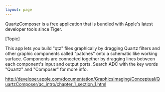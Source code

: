 ```yaml
---
layout: page
---
```


QuartzComposer is a free application that is bundled with Apple's latest developer tools since Tiger. 

[Topic]

This app lets you build "qtz" files graphically by dragging Quartz filters and other graphic components called "patches" onto a schematic like working surface. Components are connected together by dragging lines between each component's input and output ports. Search ADC with the key words "Quartz" and "Composer" for more info.

http://developer.apple.com/documentation/GraphicsImaging/Conceptual/QuartzComposer/qc_intro/chapter_1_section_1.html
